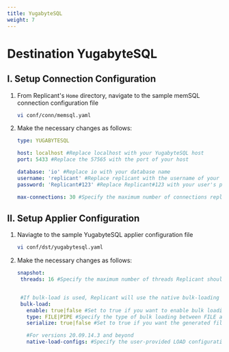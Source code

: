 ```yaml
---
title: YugabyteSQL
weight: 7
---
```

# Destination YugabyteSQL

## I. Setup Connection Configuration

1. From Replicant's ```Home``` directory, navigate to the sample memSQL connection configuration file
    ```BASH
    vi conf/conn/memsql.yaml
    ```
2. Make the necessary changes as follows:

    ```YAML
    type: YUGABYTESQL

    host: localhost #Replace localhost with your YugabyteSQL host
    port: 5433 #Replace the 57565 with the port of your host

    database: 'io' #Replace io with your database name
    username: 'replicant' #Replace replicant with the username of your user that connects to your YugabyteSQL server
    password: 'Replicant#123' #Replace Replicant#123 with your user's password

    max-connections: 30 #Specify the maximum number of connections replicant can open in PostgreSQL
    ```

## II. Setup Applier Configuration

1. Naviagte to the sample YugabyteSQL applier configuration file
    ```BASH
    vi conf/dst/yugabytesql.yaml
    ```
2. Make the necessary changes as follows:
    ```YAML
    snapshot:
     threads: 16 #Specify the maximum number of threads Replicant should use for writing to the target


     #If bulk-load is used, Replicant will use the native bulk-loading capabilities of the target database
     bulk-load:
       enable: true|false #Set to true if you want to enable bulk loading
       type: FILE|PIPE #Specify the type of bulk loading between FILE and PIPE
       serialize: true|false #Set to true if you want the generated files to be applied in serial/parallel fashion

       #For versions 20.09.14.3 and beyond
       native-load-configs: #Specify the user-provided LOAD configuration string which will be appended to the s3 specific LOAD SQL command
    ```
